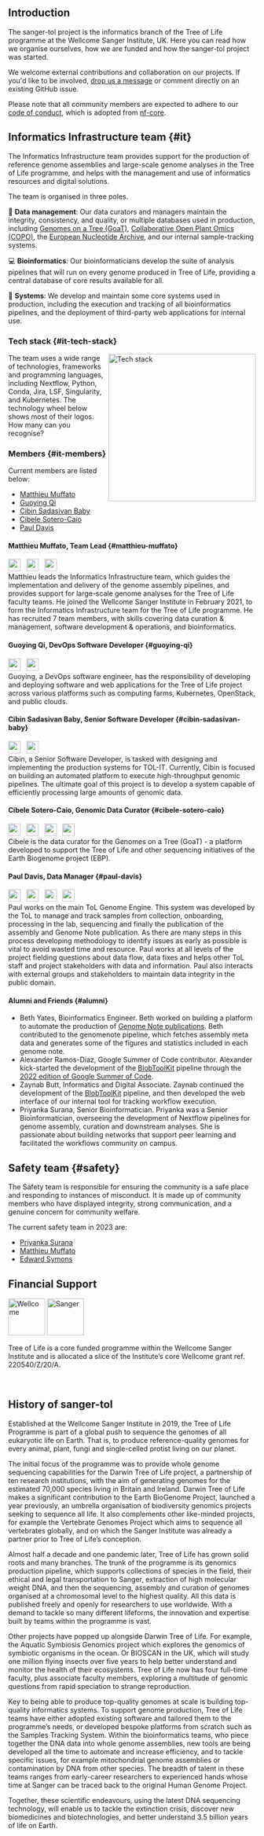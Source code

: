 ## Introduction

The sanger-tol project is the informatics branch of the Tree of Life programme at the Wellcome Sanger Institute, UK.
Here you can read how we organise ourselves, how we are funded and how the sanger-tol project was started.

We welcome external contributions and collaboration on our projects.
If you'd like to be involved, [drop us a message](https://github.com/sanger-tol/pipelines-website/issues/new?assignees=muffato%2Cmuffato&labels=connect&projects=&template=contact_us.yaml&title=%5BContact+Us%5D%3A+) or comment directly on an existing GitHub issue.

Please note that all community members are expected to adhere to our [code of conduct](/code_of_conduct), which is adopted from [nf-core](https://nf-co.re).

## Informatics Infrastructure team {#it}

The Informatics Infrastructure team provides support for the production of reference genome assemblies and large-scale genome analyses in the Tree of Life programme, and helps with the management and use of informatics resources and digital solutions.

The team is organised in three poles.

📂 **Data management**: Our data curators and managers maintain the integrity, consistency, and quality, or multiple databases used in production, including [Genomes on a Tree (GoaT)](/tools#genomes-on-a-tree-goat), [Collaborative Open Plant Omics (COPO)](https://copo-project.org/), the [European Nucleotide Archive](https://www.ebi.ac.uk/ena/browser/home), and our internal sample-tracking systems.

💻 **Bioinformatics**: Our bioinformaticians develop the suite of analysis pipelines that will run on every genome produced in Tree of Life, providing a central database of core results available for all.

🔩 **Systems**: We develop and maintain some core systems used in production, including the execution and tracking of all bioinformatics pipelines, and the deployment of third-party web applications for internal use.

### Tech stack {#it-tech-stack}

<img src="https://www.sanger.ac.uk/wp-content/uploads/Informatics-Infrastructure-Technology-wheel-300.png" alt="Tech stack" height=300px align="right">
The team uses a wide range of technologies, frameworks and programming languages, including Nextflow, Python, Conda, Jira, LSF, Singularity, and Kubernetes. The technology wheel below shows most of their logos. How many can you recognise?

### Members {#it-members}

Current members are listed below:

- [Matthieu Muffato](#matthieu-muffato)
- [Guoying Qi](#guoying-qi)
- [Cibin Sadasivan Baby](#cibin-sadasivan-baby)
- [Cibele Sotero-Caio](#cibele-sotero-caio)
- [Paul Davis](#paul-davis)

#### Matthieu Muffato, Team Lead {#matthieu-muffato}

[<img class="emoji" src="/assets/img/logo/sanger-tol-logo-tree.png" height=25px>](https://www.sanger.ac.uk/person/muffato-matthieu/) &nbsp; [<img class="emoji" src="/assets/img/github.svg" height=25px>](https://github.com/muffato) &nbsp; [<img class="emoji" src="/assets/img/linkedin.png" height=25px>](https://www.linkedin.com/in/matthieu-muffato/) &nbsp;
</br> Matthieu leads the Informatics Infrastructure team, which guides the implementation and delivery of the genome assembly pipelines, and provides support for large-scale genome analyses for the Tree of Life faculty teams. He joined the Wellcome Sanger Institute in February 2021, to form the Informatics Infrastructure team for the Tree of Life programme. He has recruited 7 team members, with skills covering data curation & management, software development & operations, and bioinformatics.

#### Guoying Qi, DevOps Software Developer {#guoying-qi}

[<img class="emoji" src="/assets/img/github.svg" height=25px>](https://github.com/gq1) &nbsp; [<img class="emoji" src="/assets/img/linkedin.png" height=25px>](https://www.linkedin.com/in/guoying-qi/) &nbsp;
</br> Guoying, a DevOps software engineer, has the responsibility of developing and deploying software and web applications for the Tree of Life project across various platforms such as computing farms, Kubernetes, OpenStack, and public clouds.

#### Cibin Sadasivan Baby, Senior Software Developer {#cibin-sadasivan-baby}

[<img class="emoji" src="/assets/img/github.svg" height=25px>](https://github.com/cibinsb) &nbsp; [<img class="emoji" src="/assets/img/linkedin.png" height=25px>](https://www.linkedin.com/in/cibinsb/) &nbsp;
</br> Cibin, a Senior Software Developer, is tasked with designing and implementing the production systems for TOL-IT. Currently, Cibin is focused on building an automated platform to execute high-throughput genomic pipelines. The ultimate goal of this project is to develop a system capable of efficiently processing large amounts of genomic data.

#### Cibele Sotero-Caio, Genomic Data Curator {#cibele-sotero-caio}

[<img class="emoji" src="/assets/img/logo/sanger-tol-logo-tree.png" height=25px>](https://www.sanger.ac.uk/person/sotero-caio-cibele) &nbsp; [<img class="emoji" src="/assets/img/github.svg" height=25px>](https://github.com/ccaio) &nbsp; [<img class="emoji" src="/assets/img/linkedin.png" height=25px>](https://www.linkedin.com/in/cibele-sotero-caio-b379071a6/) &nbsp; [<img class="emoji" src="/assets/img/twitter.svg" height=25px>](https://twitter.com/CibeleCaio) &nbsp;
</br> Cibele is the data curator for the Genomes on a Tree (GoaT) - a platform developed to support the Tree of Life and other sequencing initiatives of the Earth Biogenome project (EBP).

#### Paul Davis, Data Manager {#paul-davis}

[<img class="emoji" src="/assets/img/logo/sanger-tol-logo-tree.png" height=25px>](https://www.sanger.ac.uk/person/davis-paul/) &nbsp; [<img class="emoji" src="/assets/img/github.svg" height=25px>](https://github.com/Paul-Davis) &nbsp; [<img class="emoji" src="/assets/img/linkedin.png" height=25px>](https://www.linkedin.com/in/paul-davis-uk/) &nbsp; [<img class="emoji" src="/assets/img/twitter.svg" height=25px>](https://twitter.com/SirPaulDavis) &nbsp;
</br> Paul works on the main ToL Genome Engine. This system was developed by the ToL to manage and track samples from collection, onboarding, processing in the lab, sequencing and finally the publication of the assembly and Genome Note publication. As there are many steps in this process developing methodology to identify issues as early as possible is vital to avoid wasted time and resource. Paul works at all levels of the project fielding questions about data flow, data fixes and helps other ToL staff and project stakeholders with data and information. Paul also interacts with external groups and stakeholders to maintain data integrity in the public domain.

#### Alumni and Friends {#alumni}

- Beth Yates, Bioinformatics Engineer. Beth worked on building a platform to automate the production of [Genome Note publications](https://wellcomeopenresearch.org/treeoflife). Beth contributed to the genomenote pipeline, which fetches assembly meta data and generates some of the figures and statistics included in each genome note.
- Alexander Ramos-Díaz, Google Summer of Code contributor. Alexander kick-started the development of the [BlobToolKit](/blobtoolkit) pipeline through the [2022 edition of Google Summer of Code](https://summerofcode.withgoogle.com/archive/2022/organizations/wellcome-sanger-institute).
- Zaynab Butt, Informatics and Digital Associate. Zaynab continued the development of the [BlobToolKit](/blobtoolkit) pipeline, and then developed the web interface of our internal tool for tracking workflow execution.
- Priyanka Surana, Senior Bioinformatician. Priyanka was a Senior Bioinformatician, overseeing the development of Nextflow pipelines for genome assembly, curation and downstream analyses. She is passionate about building networks that support peer learning and facilitated the workflows community on campus.

## Safety team {#safety}

The Safety team is responsible for ensuring the community is a safe place and responding to instances of misconduct. It is made up of community members who have displayed integrity, strong communication, and a genuine concern for community welfare.

The current safety team in 2023 are:

- [Priyanka Surana](mailto:ps22@sanger.ac.uk)
- [Matthieu Muffato](mailto:mm49@sanger.ac.uk)
- [Edward Symons](mailto:es13@sanger.ac.uk)

## Financial Support

<img src="/assets/img/contributors-colour/wellcome.png" alt="Wellcome" height=75px class="float-end darkmode-image me-5 mb-5 ms-3">
<img src="/assets/img/contributors-colour/sanger.svg" alt="Sanger" height=75px class="float-end darkmode-image me-5 mb-5 ms-3">

Tree of Life is a core funded programme within the Wellcome Sanger Institute and is allocated a slice of the Institute’s core Wellcome grant ref. 220540/Z/20/A.

<br clear="all" />

## History of sanger-tol

Established at the Wellcome Sanger Institute in 2019, the Tree of Life Programme is part of a global push to sequence the genomes of all eukaryotic life on Earth. That is, to produce reference-quality genomes for every animal, plant, fungi and single-celled protist living on our planet.

The initial focus of the programme was to provide whole genome sequencing capabilities for the Darwin Tree of Life project, a partnership of ten research institutions, with the aim of generating genomes for the estimated 70,000 species living in Britain and Ireland. Darwin Tree of Life makes a significant contribution to the Earth BioGenome Project, launched a year previously, an umbrella organisation of biodiversity genomics projects seeking to sequence all life. It also complements other like-minded projects, for example the Vertebrate Genomes Project which aims to sequence all vertebrates globally, and on which the Sanger Institute was already a partner prior to Tree of Life’s conception.

Almost half a decade and one pandemic later, Tree of Life has grown solid roots and many branches. The trunk of the programme is its genomics production pipeline, which supports collections of species in the field, their ethical and legal transportation to Sanger, extraction of high molecular weight DNA, and then the sequencing, assembly and curation of genomes organised at a chromosomal level to the highest quality. All this data is published freely and openly for researchers to use worldwide. With a demand to tackle so many different lifeforms, the innovation and expertise built by teams within the programme is vast.

Other projects have popped up alongside Darwin Tree of Life. For example, the Aquatic Symbiosis Genomics project which explores the genomics of symbiotic organisms in the ocean. Or BIOSCAN in the UK, which will study one million flying insects over five years to help better understand and monitor the health of their ecosystems. Tree of Life now has four full-time faculty, plus associate faculty members, exploring a multitude of genomic questions from rapid speciation to strange reproduction.

Key to being able to produce top-quality genomes at scale is building top-quality informatics systems. To support genome production, Tree of Life teams have either adopted existing software and tailored them to the programme’s needs, or developed bespoke platforms from scratch such as the Samples Tracking System. Within the bioinformatics teams, who piece together the DNA data into whole genome assemblies, new tools are being developed all the time to automate and increase efficiency, and to tackle specific issues, for example mitochondrial genome assemblies or contamination by DNA from other species. The breadth of talent in these teams ranges from early-career researchers to experienced hands whose time at Sanger can be traced back to the original Human Genome Project.

Together, these scientific endeavours, using the latest DNA sequencing technology, will enable us to tackle the extinction crisis, discover new biomedicines and biotechnologies, and better understand 3.5 billion years of life on Earth.
